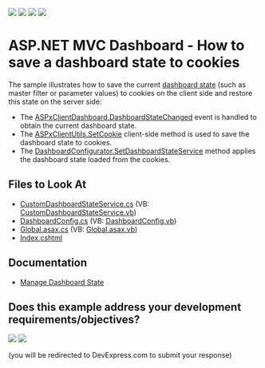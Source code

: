 <!-- default badges list -->
![](https://img.shields.io/endpoint?url=https://codecentral.devexpress.com/api/v1/VersionRange/128579175/17.2.3%2B)
[![](https://img.shields.io/badge/Open_in_DevExpress_Support_Center-FF7200?style=flat-square&logo=DevExpress&logoColor=white)](https://supportcenter.devexpress.com/ticket/details/T589151)
[![](https://img.shields.io/badge/📖_How_to_use_DevExpress_Examples-e9f6fc?style=flat-square)](https://docs.devexpress.com/GeneralInformation/403183)
[![](https://img.shields.io/badge/💬_Leave_Feedback-feecdd?style=flat-square)](#does-this-example-address-your-development-requirementsobjectives)
<!-- default badges end -->
# ASP.NET MVC Dashboard - How to save a dashboard state to cookies

The sample illustrates how to save the current [dashboard state](https://docs.devexpress.com/Dashboard/119765/web-dashboard/aspnet-mvc-dashboard-extension/manage-dashboard-state) (such as master filter or parameter values) to cookies on the client side and restore this state on the server side:

* The [ASPxClientDashboard.DashboardStateChanged](https://docs.devexpress.com/Dashboard/js-ASPxClientDashboard#js_aspxclientdashboard_dashboardstatechanged) event is handled to obtain the current dashboard state.
* The [ASPxClientUtils.SetCookie](https://docs.devexpress.com/AspNet/js-ASPxClientUtils.SetCookie.static(name-value)) client-side method is used to save the dashboard state to cookies.
* The [DashboardConfigurator.SetDashboardStateService](https://docs.devexpress.com/Dashboard/DevExpress.DashboardWeb.DashboardConfigurator.SetDashboardStateService(DevExpress.DashboardWeb.IDashboardStateService)) method applies the dashboard state loaded from the cookies.

<!-- default file list -->
## Files to Look At

* [CustomDashboardStateService.cs](./CS/MvcDashboard_DashboardStateCookies/App_Start/CustomDashboardStateService.cs) (VB: [CustomDashboardStateService.vb](./VB/MvcDashboard_DashboardStateCookies/App_Start/CustomDashboardStateService.vb))
* [DashboardConfig.cs](./CS/MvcDashboard_DashboardStateCookies/App_Start/DashboardConfig.cs) (VB: [DashboardConfig.vb](./VB/MvcDashboard_DashboardStateCookies/App_Start/DashboardConfig.vb))
* [Global.asax.cs](./CS/MvcDashboard_DashboardStateCookies/Global.asax.cs) (VB: [Global.asax.vb](./VB/MvcDashboard_DashboardStateCookies/Global.asax.vb))
* [Index.cshtml](./CS/MvcDashboard_DashboardStateCookies/Views/Home/Index.cshtml)
<!-- default file list end -->

## Documentation

- [Manage Dashboard State](https://docs.devexpress.com/Dashboard/119765/web-dashboard/aspnet-mvc-dashboard-extension/manage-dashboard-state)
<!-- feedback -->
## Does this example address your development requirements/objectives?

[<img src="https://www.devexpress.com/support/examples/i/yes-button.svg"/>](https://www.devexpress.com/support/examples/survey.xml?utm_source=github&utm_campaign=mvc-dashboard-save-dashboard-state-to-cookies&~~~was_helpful=yes) [<img src="https://www.devexpress.com/support/examples/i/no-button.svg"/>](https://www.devexpress.com/support/examples/survey.xml?utm_source=github&utm_campaign=mvc-dashboard-save-dashboard-state-to-cookies&~~~was_helpful=no)

(you will be redirected to DevExpress.com to submit your response)
<!-- feedback end -->
